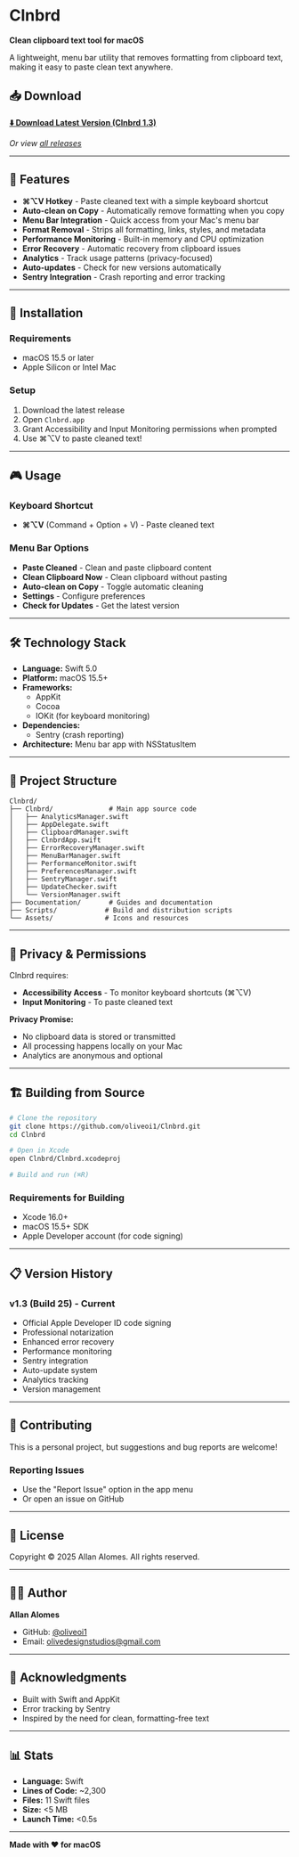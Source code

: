 # Clnbrd

**Clean clipboard text tool for macOS**

A lightweight, menu bar utility that removes formatting from clipboard text, making it easy to paste clean text anywhere.

## 📥 Download

**[⬇️ Download Latest Version (Clnbrd 1.3)](https://github.com/oliveoi1/Clnbrd/releases/latest/download/Clnbrd-1.3-build31.dmg)**

*Or view [all releases](https://github.com/oliveoi1/Clnbrd/releases)*

---

## 🎯 Features

- **⌘⌥V Hotkey** - Paste cleaned text with a simple keyboard shortcut
- **Auto-clean on Copy** - Automatically remove formatting when you copy
- **Menu Bar Integration** - Quick access from your Mac's menu bar
- **Format Removal** - Strips all formatting, links, styles, and metadata
- **Performance Monitoring** - Built-in memory and CPU optimization
- **Error Recovery** - Automatic recovery from clipboard issues
- **Analytics** - Track usage patterns (privacy-focused)
- **Auto-updates** - Check for new versions automatically
- **Sentry Integration** - Crash reporting and error tracking

---

## 🚀 Installation

### Requirements
- macOS 15.5 or later
- Apple Silicon or Intel Mac

### Setup
1. Download the latest release
2. Open `Clnbrd.app`
3. Grant Accessibility and Input Monitoring permissions when prompted
4. Use ⌘⌥V to paste cleaned text!

---

## 🎮 Usage

### Keyboard Shortcut
- **⌘⌥V** (Command + Option + V) - Paste cleaned text

### Menu Bar Options
- **Paste Cleaned** - Clean and paste clipboard content
- **Clean Clipboard Now** - Clean clipboard without pasting
- **Auto-clean on Copy** - Toggle automatic cleaning
- **Settings** - Configure preferences
- **Check for Updates** - Get the latest version

---

## 🛠️ Technology Stack

- **Language:** Swift 5.0
- **Platform:** macOS 15.5+
- **Frameworks:** 
  - AppKit
  - Cocoa
  - IOKit (for keyboard monitoring)
- **Dependencies:**
  - Sentry (crash reporting)
- **Architecture:** Menu bar app with NSStatusItem

---

## 📂 Project Structure

```
Clnbrd/
├── Clnbrd/              # Main app source code
│   ├── AnalyticsManager.swift
│   ├── AppDelegate.swift
│   ├── ClipboardManager.swift
│   ├── ClnbrdApp.swift
│   ├── ErrorRecoveryManager.swift
│   ├── MenuBarManager.swift
│   ├── PerformanceMonitor.swift
│   ├── PreferencesManager.swift
│   ├── SentryManager.swift
│   ├── UpdateChecker.swift
│   └── VersionManager.swift
├── Documentation/       # Guides and documentation
├── Scripts/            # Build and distribution scripts
└── Assets/             # Icons and resources
```

---

## 🔐 Privacy & Permissions

Clnbrd requires:
- **Accessibility Access** - To monitor keyboard shortcuts (⌘⌥V)
- **Input Monitoring** - To paste cleaned text

**Privacy Promise:**
- No clipboard data is stored or transmitted
- All processing happens locally on your Mac
- Analytics are anonymous and optional

---

## 🏗️ Building from Source

```bash
# Clone the repository
git clone https://github.com/oliveoi1/Clnbrd.git
cd Clnbrd

# Open in Xcode
open Clnbrd/Clnbrd.xcodeproj

# Build and run (⌘R)
```

### Requirements for Building
- Xcode 16.0+
- macOS 15.5+ SDK
- Apple Developer account (for code signing)

---

## 📋 Version History

### v1.3 (Build 25) - Current
- Official Apple Developer ID code signing
- Professional notarization
- Enhanced error recovery
- Performance monitoring
- Sentry integration
- Auto-update system
- Analytics tracking
- Version management

---

## 🤝 Contributing

This is a personal project, but suggestions and bug reports are welcome!

### Reporting Issues
- Use the "Report Issue" option in the app menu
- Or open an issue on GitHub

---

## 📄 License

Copyright © 2025 Allan Alomes. All rights reserved.

---

## 👨‍💻 Author

**Allan Alomes**
- GitHub: [@oliveoi1](https://github.com/oliveoi1)
- Email: olivedesignstudios@gmail.com

---

## 🙏 Acknowledgments

- Built with Swift and AppKit
- Error tracking by Sentry
- Inspired by the need for clean, formatting-free text

---

## 📊 Stats

- **Language:** Swift
- **Lines of Code:** ~2,300
- **Files:** 11 Swift files
- **Size:** <5 MB
- **Launch Time:** <0.5s

---

**Made with ❤️ for macOS**

